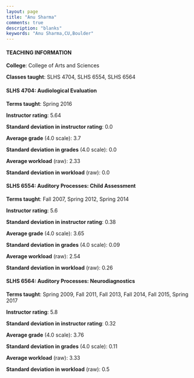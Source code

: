 ```yaml
---
layout: page
title: "Anu Sharma" 
comments: true
description: "blanks"
keywords: "Anu Sharma,CU,Boulder"
---
```

<head>
<script src="https://ajax.googleapis.com/ajax/libs/jquery/2.1.3/jquery.min.js"></script>
<script src="https://dl.dropboxusercontent.com/s/pc42nxpaw1ea4o9/highcharts.js?dl=0"></script>
<!-- <script src="../assets/js/highcharts.js"></script> -->
<style type="text/css">@font-face {
	font-family: "Bebas Neue";
	src: url(https://www.filehosting.org/file/details/544349/BebasNeue Regular.otf) format("opentype");
	}
	h1.Bebas { 
		font-family: "Bebas Neue", Verdana, Tahoma;
	}
</style>
</head>
	   
#### TEACHING INFORMATION

**College**: College of Arts and Sciences

**Classes taught**: SLHS 4704, SLHS 6554, SLHS 6564

#### SLHS 4704: Audiological Evaluation

**Terms taught**: Spring 2016

**Instructor rating**: 5.64

**Standard deviation in instructor rating**: 0.0

**Average grade** (4.0 scale): 3.7

**Standard deviation in grades** (4.0 scale): 0.0

**Average workload** (raw): 2.33

**Standard deviation in workload** (raw): 0.0

#### SLHS 6554: Auditory Processes: Child Assessment

**Terms taught**: Fall 2007, Spring 2012, Spring 2014

**Instructor rating**: 5.6

**Standard deviation in instructor rating**: 0.38

**Average grade** (4.0 scale): 3.65

**Standard deviation in grades** (4.0 scale): 0.09

**Average workload** (raw): 2.54

**Standard deviation in workload** (raw): 0.26

#### SLHS 6564: Auditory Processes: Neurodiagnostics

**Terms taught**: Spring 2009, Fall 2011, Fall 2013, Fall 2014, Fall 2015, Spring 2017

**Instructor rating**: 5.8

**Standard deviation in instructor rating**: 0.32

**Average grade** (4.0 scale): 3.76

**Standard deviation in grades** (4.0 scale): 0.11

**Average workload** (raw): 3.33

**Standard deviation in workload** (raw): 0.5


